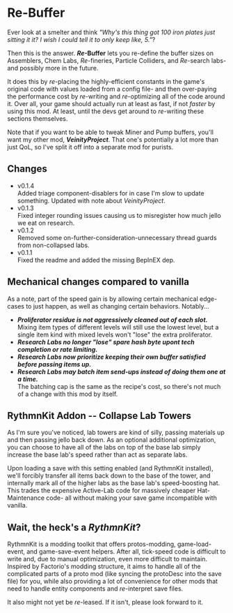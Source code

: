# Re-Buffer
Ever look at a smelter and think *"Why's this thing got 100 iron plates just sitting it it? I wish I could tell it to only keep like, 5."*?

Then this is the answer. ***Re*-Buffer** lets you re-define the buffer sizes on Assemblers, Chem Labs, *Re*-fineries, Particle Colliders, and *Re*-search labs- and possibly more in the future.

It does this by *re*-placing the highly-efficient constants in the game's original code with values loaded from a config file- and then over-paying the performance cost by *re*-writing and *re*-optimizing all of the code around it. Over all, your game should actually run at least as fast, if not *faster* by using this mod. At least, until the devs get around to *re*-writing these sections themselves.

Note that if you want to be able to tweak Miner and Pump buffers, you'll want my other mod, ***VeinityProject***. That one's potentially a lot more than just QoL, so I've split it off into a separate mod for purists.

## Changes

- v0.1.4<br />Added triage component-disablers for in case I'm slow to update something. Updated with note about *VeinityProject*.
- v0.1.3<br />Fixed integer rounding issues causing us to misregister how much jello we eat on research.
- v0.1.2<br />Removed some on-further-consideration-unnecessary thread guards from non-collapsed labs.
- v0.1.1<br />Fixed the readme and added the missing BepInEX dep.

## Mechanical changes compared to vanilla
As a note, part of the speed gain is by allowing certain mechanical edge-cases to just happen, as well as changing certain behaviors. Notably...
- ***Proliferator residue is not aggressively cleaned out of each slot.***<br />Mixing item types of different levels will still use the lowest level, but a single item kind with mixed levels won't "lose" the extra proliferator.
- ***Research Labs no longer "lose" spare hash byte upont tech completion or rate limiting.***
- ***Research Labs now prioritize keeping their own buffer satisfied before passing items up.***
- ***Research Labs may batch item send-ups instead of doing them one at a time.***<br />The batching cap is the same as the recipe's cost, so there's not much of a change with this mod by itself.

## RythmnKit Addon -- Collapse Lab Towers
As I'm sure you've noticed, lab towers are kind of silly, passing materials up and then passing jello back down. As an optional additional optimization, you can choose to have all of the labs on top of the base lab simply increase the base lab's speed rather than act as separate labs.

Upon loading a save with this setting enabled (and RythmnKit installed), we'll forcibly transfer all items back down to the base of the tower, and internally mark all of the higher labs as the base lab's speed-boosting hat. This trades the expensive Active-Lab code for massively cheaper Hat-Maintenance code- all without making your save game incompatible with vanilla.

## Wait, the heck's a *RythmnKit*?
RythmnKit is a modding toolkit that offers protos-modding, game-load-event, and game-save-event helpers. After all, tick-speed code is difficult to write and, due to manual optimization, even more difficult to maintain. Inspired by Factorio's modding structure, it aims to handle all of the complicated parts of a proto mod (like syncing the protoDesc into the save file) for you, while also providing a lot of convenience for other mods that need to handle entity components and *re*-interpret save files.

It also might not yet be *re*-leased. If it isn't, please look forward to it.
